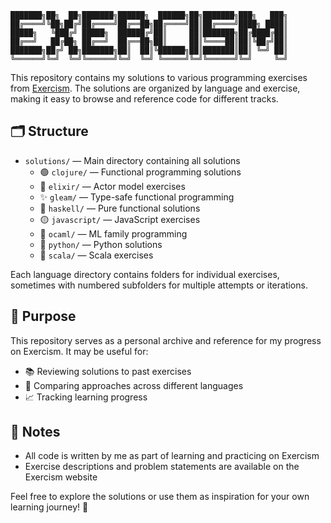 ```
███████╗██╗  ██╗███████╗██████╗  ██████╗██╗███████╗███╗   ███╗
██╔════╝╚██╗██╔╝██╔════╝██╔══██╗██╔════╝██║██╔════╝████╗ ████║
█████╗   ╚███╔╝ █████╗  ██████╔╝██║     ██║███████╗██╔████╔██║
██╔══╝   ██╔██╗ ██╔══╝  ██╔══██╗██║     ██║╚════██║██║╚██╔╝██║
███████╗██╔╝ ██╗███████╗██║  ██║╚██████╗██║███████║██║ ╚═╝ ██║
╚══════╝╚═╝  ╚═╝╚══════╝╚═╝  ╚═╝ ╚═════╝╚═╝╚══════╝╚═╝     ╚═╝
```

This repository contains my solutions to various programming exercises from [Exercism](https://exercism.org/). The solutions are organized by language and exercise, making it easy to browse and reference code for different tracks.

## 🗂️ Structure

- `solutions/` — Main directory containing all solutions
  - 🟢 `clojure/` — Functional programming solutions
  - 💜 `elixir/` — Actor model exercises
  - ✨ `gleam/` — Type-safe functional programming
  - 🎩 `haskell/` — Pure functional solutions
  - 🟡 `javascript/` — JavaScript exercises
  - 🐫 `ocaml/` — ML family programming
  - 🐍 `python/` — Python solutions
  - 🔴 `scala/` — Scala exercises

Each language directory contains folders for individual exercises, sometimes with numbered subfolders for multiple attempts or iterations.

## 🎯 Purpose

This repository serves as a personal archive and reference for my progress on Exercism. It may be useful for:

- 📚 Reviewing solutions to past exercises
- 🔄 Comparing approaches across different languages
- 📈 Tracking learning progress

## 📝 Notes

- All code is written by me as part of learning and practicing on Exercism
- Exercise descriptions and problem statements are available on the Exercism website

Feel free to explore the solutions or use them as inspiration for your own learning journey! 🚀
